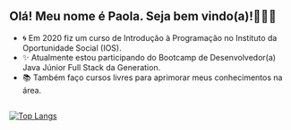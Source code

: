 ## Olá! Meu nome é Paola. Seja bem vindo(a)!:wave::ok_woman:

- :cyclone: Em 2020 fiz um curso de Introdução à Programação no Instituto da Oportunidade Social (IOS). 
- :sparkles: Atualmente estou participando do Bootcamp de Desenvolvedor(a) Java Júnior Full Stack da Generation. 
- :books: Também faço cursos livres para aprimorar meus conhecimentos na área. 
##
[![Top Langs](https://github-readme-stats.vercel.app/api/top-langs/?username=ofpaola&layout=compact&theme=radical)](https://github.com/ofpaola/github-readme-stats)
